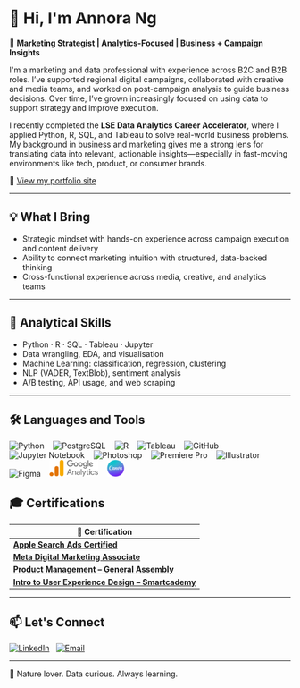 # 👋 Hi, I'm Annora Ng

🎯 **Marketing Strategist | Analytics-Focused | Business + Campaign Insights**

I'm a marketing and data professional with experience across B2C and B2B roles. I’ve supported regional digital campaigns, collaborated with creative and media teams, and worked on post-campaign analysis to guide business decisions. Over time, I’ve grown increasingly focused on using data to support strategy and improve execution.

I recently completed the **LSE Data Analytics Career Accelerator**, where I applied Python, R, SQL, and Tableau to solve real-world business problems. My background in business and marketing gives me a strong lens for translating data into relevant, actionable insights—especially in fast-moving environments like tech, product, or consumer brands.

🔗 [View my portfolio site](https://annorang.github.io/dataanalystprofile/)

---

## 💡 What I Bring
- Strategic mindset with hands-on experience across campaign execution and content delivery  
- Ability to connect marketing intuition with structured, data-backed thinking  
- Cross-functional experience across media, creative, and analytics teams  

---

## 🧠 Analytical Skills

- Python · R · SQL · Tableau · Jupyter  
- Data wrangling, EDA, and visualisation  
- Machine Learning: classification, regression, clustering  
- NLP (VADER, TextBlob), sentiment analysis  
- A/B testing, API usage, and web scraping  

---

## 🛠️ Languages and Tools

<p align="left">
  <img src="https://cdn.jsdelivr.net/gh/devicons/devicon/icons/python/python-original.svg" height="30" alt="Python" />
  &nbsp;&nbsp;
  <img src="https://cdn.jsdelivr.net/gh/devicons/devicon/icons/postgresql/postgresql-original.svg" height="30" alt="PostgreSQL" />
  &nbsp;&nbsp;
  <img src="https://cdn.jsdelivr.net/gh/devicons/devicon/icons/r/r-original.svg" height="30" alt="R" />
  &nbsp;&nbsp;
  <img src="https://upload.wikimedia.org/wikipedia/commons/4/4b/Tableau_Logo.png" height="30" alt="Tableau" />
  &nbsp;&nbsp;
  <img src="https://cdn.jsdelivr.net/gh/devicons/devicon/icons/github/github-original.svg" height="30" alt="GitHub" />
  &nbsp;&nbsp;
  <img src="https://cdn.jsdelivr.net/gh/devicons/devicon/icons/jupyter/jupyter-original-wordmark.svg" height="30" alt="Jupyter Notebook" />
  &nbsp;&nbsp;
  <img src="https://cdn.jsdelivr.net/gh/devicons/devicon/icons/photoshop/photoshop-plain.svg" height="30" alt="Photoshop" />
  &nbsp;&nbsp;
  <img src="https://cdn.jsdelivr.net/gh/devicons/devicon/icons/premierepro/premierepro-original.svg" height="30" alt="Premiere Pro" />
  &nbsp;&nbsp;
  <img src="https://cdn.jsdelivr.net/gh/devicons/devicon/icons/illustrator/illustrator-line.svg" height="30" alt="Illustrator" />
  &nbsp;&nbsp;
  <img src="https://cdn.jsdelivr.net/gh/devicons/devicon/icons/figma/figma-original.svg" height="30" alt="Figma" />
  &nbsp;&nbsp;
  <img src="./google-analytics.png" height="30" alt="Google Analytics" />
  &nbsp;&nbsp;
  <img src="./canva.png" height="30" alt="Canva" />

</p>

## 🎓 Certifications

| 📄 Certification |
|------------------|
| [**Apple Search Ads Certified**](https://certification-ads.apple.com/certificate/67MLz9ttMi) |
| [**Meta Digital Marketing Associate**](https://www.credly.com/badges/a9228062-d6aa-4422-8c28-44dbb0dc0db0/linked_in_profile) |
| [**Product Management – General Assembly**](https://drive.google.com/file/d/1CUbRs_OXtWBZ1--iqjsI7uuzfN3aixPl/view) |
| [**Intro to User Experience Design – Smartcademy**](https://drive.google.com/file/d/1KZs2cZfrtuk1RhueJgCqwhpC5H6NgpSN/view) |

---

## 📫 Let's Connect

[![LinkedIn](https://img.shields.io/badge/-LinkedIn-blue?style=flat-square&logo=Linkedin&logoColor=white&link=https://linkedin.com/in/annorang)](https://linkedin.com/in/annorang) &nbsp;
[![Email](https://img.shields.io/badge/-Email-red?style=flat-square&logo=gmail&logoColor=white)](mailto:anntentalus@gmail.com)

---

🌿 Nature lover. Data curious. Always learning.
